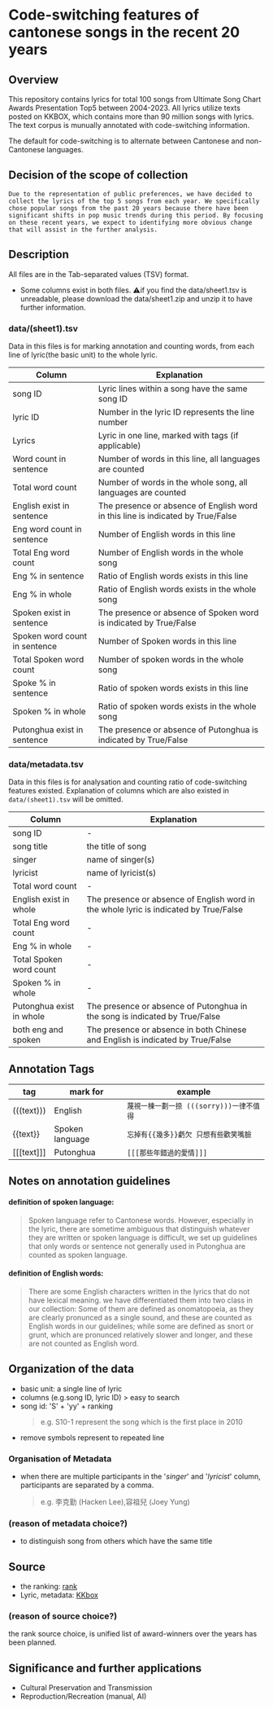 
# Code-switching features of cantonese songs in the recent 20 years

## Overview

This repository contains lyrics for total 100 songs from Ultimate Song Chart Awards Presentation Top5 between 2004-2023. All lyrics utilize texts posted on KKBOX, which contains more than 90 million songs with lyrics. The text corpus is munually annotated with code-switching information. 

The default for code-switching is to alternate 
between Cantonese and non-Cantonese languages.

## Decision of the scope of collection

```
Due to the representation of public preferences, we have decided to collect the lyrics of the top 5 songs from each year. We specifically chose popular songs from the past 20 years because there have been significant shifts in pop music trends during this period. By focusing on these recent years, we expect to identifying more obvious change that will assist in the further analysis.
```

## Description

All files are in the Tab-separated values (TSV) format.
- Some columns exist in both files.
⚠️if you find the data/sheet1.tsv is unreadable, please download the data/sheet1.zip and unzip it to have further information.

### __data/(sheet1).tsv__
Data in this files is for marking annotation and counting words, from each line of lyric(the basic unit) to the whole lyric.

| Column | Explanation | 
| ---    | --- | 
| song ID | Lyric lines within a song have the same song ID  | 
| lyric ID | Number in the lyric ID represents the line number |
| Lyrics | Lyric in one line, marked with tags (if applicable)  |
| Word count in sentence |  Number of words in this line, all languages ​​are counted |
| Total word count | Number of words in the whole song, all languages ​​are counted |
| English exist in sentence | The presence or absence of English word in this line is indicated by True/False |
| Eng word count in sentence | Number of English words in this line |
| Total Eng word count | Number of English words in the whole song  |
| Eng % in sentence | Ratio of English words exists in this line |
| Eng % in whole | Ratio of English words exists in the whole song |
| Spoken exist in sentence | The presence or absence of Spoken word is indicated by True/False |
| Spoken word count in sentence | Number of Spoken words in this line |
| Total Spoken word count | Number of spoken words in the whole song |
| Spoke % in sentence | Ratio of spoken words exists in this line |
| Spoken % in whole| Ratio of spoken words exists in the whole song |
| Putonghua exist in sentence| The presence or absence of Putonghua is indicated by True/False |
																																
### __data/metadata.tsv__
Data in this files is for analysation and counting ratio of code-switching features existed. Explanation of columns which are also existed in `data/(sheet1).tsv` will be omitted.  

| Column  | Explanation | 
| ---    | --- | 
| song ID | - |
| song title | the title of song |
| singer | name of singer(s) |
| lyricist | name of lyricist(s) |
| Total word count | - |
| English exist in whole | The presence or absence of English word in the whole lyric is indicated by True/False |
| Total Eng word count | - |
| Eng % in whole | - |
| Total Spoken word count | - |
| Spoken % in whole | - |
| Putonghua exist in whole | The presence or absence of Putonghua in the song is indicated by True/False  |
| both eng and spoken | The presence or absence in both Chinese and English is indicated by True/False |
										

## Annotation Tags

| tag | mark for | example | 
| ---   | --- | ---    |
| (((text))) | English | ``蔑視一棟一劃一捺 (((sorry)))一律不值得`` |
| {{text}} | Spoken language | ``忘掉有{{幾多}}虧欠 只想有些歡笑嘴臉``|
| [[[text]]] | Putonghua | ``[[[那些年錯過的愛情]]]`` |

## Notes on annotation guidelines

#### definition of spoken language:
>Spoken language refer to Cantonese words. However, especially in the lyric, there are sometime ambiguous that distinguish whatever they are written or spoken language is difficult, we set up guidelines that only words or sentence not generally used in Putonghua are counted as spoken language.

#### definition of English words:

> There are some English characters written in the lyrics that do not have lexical meaning. we have differentiated them into two class in our collection: Some of them are defined as onomatopoeia, as they are clearly pronunced as a single sound, and these are counted as English words in our guidelines; while some are defined as snort or grunt, which are pronunced relatively slower and longer, and these are not counted as English word.


  

## Organization of the data

- basic unit: a single line of lyric
- columns (e.g.song ID, lyric ID) > easy to search
- song id: 'S' + 'yy' + ranking
    > e.g. S10-1 represent the song which is the first place in 2010
- remove symbols represent to repeated line

### Organisation of Metadata 

- when there are multiple participants in the '*singer*' and '*lyricist*' column, participants are separated by a comma.
    > e.g. 李克勤 (Hacken Lee),容祖兒 (Joey Yung)

### (reason of metadata choice?)

- to distinguish song from others which have the same title 

## Source

- the ranking: [rank](https://www.lemonmusic.com.hk/awards.htm)
- Lyric, metadata: [KKbox](https://www.kkbox.com/tw/tc/search/lyrics)
 

### (reason of source choice?)

the rank source choice, is unified list of award-winners over the years has been planned.

## Significance and further applications
- Cultural Preservation and Transmission
- Reproduction/Recreation (manual, AI)
